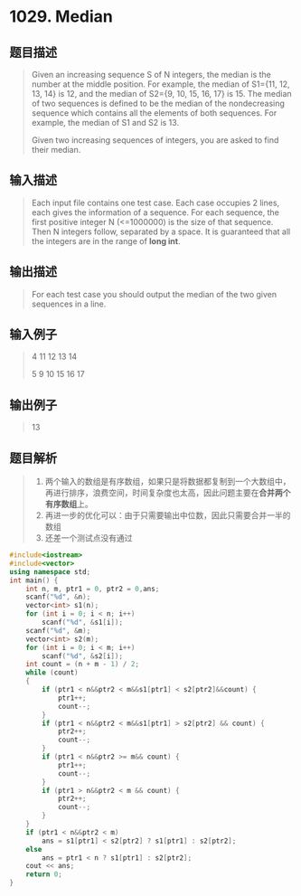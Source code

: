 # 1029. Median

## 题目描述

> Given an increasing sequence S of N integers, the median is the number at the middle position. For example, the median of S1={11, 12, 13, 14} is 12, and the median of S2={9, 10, 15, 16, 17} is 15. The median of two sequences is defined to be the median of the nondecreasing sequence which contains all the elements of both sequences. For example, the median of S1 and S2 is 13.
>
> Given two increasing sequences of integers, you are asked to find their median.

## 输入描述

> Each input file contains one test case. Each case occupies 2 lines, each gives the information of a sequence. For each sequence, the first positive integer N (<=1000000) is the size of that sequence. Then N integers follow, separated by a space. It is guaranteed that all the integers are in the range of **long int**.

## 输出描述

> For each test case you should output the median of the two given sequences in a line.

## 输入例子

> 4 11 12 13 14
>
> 5 9 10 15 16 17

## 输出例子

> 13

## 题目解析

>1. 两个输入的数组是有序数组，如果只是将数据都复制到一个大数组中，再进行排序，浪费空间，时间复杂度也太高，因此问题主要在**合并两个有序数组**上。
>2. 再进一步的优化可以：由于只需要输出中位数，因此只需要合并一半的数组
>3. 还差一个测试点没有通过

```C++
#include<iostream>
#include<vector>
using namespace std;
int main() {
	int n, m, ptr1 = 0, ptr2 = 0,ans;
	scanf("%d", &n);
	vector<int> s1(n);
	for (int i = 0; i < n; i++)
		scanf("%d", &s1[i]);
	scanf("%d", &m);
	vector<int> s2(m);
	for (int i = 0; i < m; i++) 
		scanf("%d", &s2[i]);
	int count = (n + m - 1) / 2;
	while (count)
	{
		if (ptr1 < n&&ptr2 < m&&s1[ptr1] < s2[ptr2]&&count) {
			ptr1++;
			count--;
		}
		if (ptr1 < n&&ptr2 < m&&s1[ptr1] > s2[ptr2] && count) {
			ptr2++;
			count--;
		}
		if (ptr1 < n&&ptr2 >= m&& count) {
			ptr1++;
			count--;
		}
		if (ptr1 > n&&ptr2 < m && count) {
			ptr2++;
			count--;
		}
	}
	if (ptr1 < n&&ptr2 < m)
		ans = s1[ptr1] < s2[ptr2] ? s1[ptr1] : s2[ptr2];
	else
		ans = ptr1 < n ? s1[ptr1] : s2[ptr2];
	cout << ans;
	return 0;
}
```
